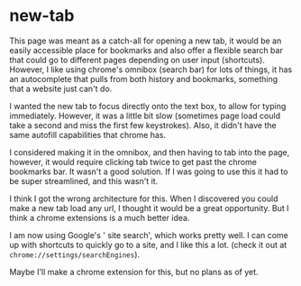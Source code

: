 # new-tab

This page was meant as a catch-all for opening a new tab, it would be an easily accessible place for bookmarks and also offer a flexible search bar that could go to different pages depending on user input (shortcuts). However, I like using chrome's omnibox (search bar) for lots of things, it has an autocomplete that pulls from both history and bookmarks, something that a website just can't do.

I wanted the new tab to focus directly onto the text box, to allow for typing immediately. However, it was a little bit slow (sometimes page load could take a second and miss the first few keystrokes). Also, it didn't have the same autofill capabilities that chrome has.

I considered making it in the omnibox, and then having to tab into the page, however, it would require clicking tab twice to get past the chrome bookmarks bar. It wasn't a good solution. If I was going to use this it had to be super streamlined, and this wasn't it.

I think I got the wrong architecture for this. When I discovered you could make a new tab load any url, I thought it would be a great opportunity. But I think a chrome extensions is a much better idea.

I am now using Google's ' site search', which works pretty well. I can come up with shortcuts to quickly go to a site, and I like this a lot. (check it out at `chrome://settings/searchEngines`).

Maybe I'll make a chrome extension for this, but no plans as of yet.
